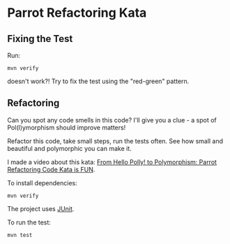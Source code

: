 Parrot Refactoring Kata
====================================

## Fixing the Test
Run:

    mvn verify

doesn't work?! Try to fix the test using the "red-green" pattern.

## Refactoring
Can you spot any code smells in this code? I'll give you a clue - a spot of Pol(l)ymorphism should improve matters!

Refactor this code, take small steps, run the tests often. See how small and beautiful and polymorphic you can make it.

I made a video about this kata: [From Hello Polly! to Polymorphism: Parrot Refactoring Code Kata is FUN](https://youtu.be/UxNEHKg_2eA).

To install dependencies:

    mvn verify

The project uses [JUnit](https://junit.org/).

To run the test:

    mvn test
